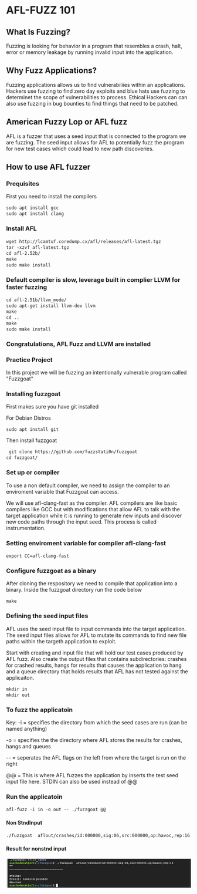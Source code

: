 # AFL-FUZZ 101

## What Is Fuzzing?
<p>
Fuzzing is looking for behavior in a program that resembles a crash, halt, error or memory leakage by running invalid input into the application.
</p>


## Why Fuzz Applications?

<p>
 Fuzzing applications allows us to find vulnerabiliies within an applications. Hackers use fuzzing to find zero day exploits and blue hats use fuzzing to determinet the scope of vulnerabilities to process. Ethical Hackers can can also use fuzzing in bug bounties to find things that need to be patched.
</p>


## American Fuzzy Lop or AFL fuzz

<p>
AFL is a fuzzer that uses a seed input that is connected to the program we are fuzzing. The seed input allows for AFL to potentially fuzz the program for new test cases which could lead to new path discoveries. 
</p>

## How to use AFL fuzzer

### Prequisites

<p> First you need to install the compilers</p>

```
sudo apt install gcc
sudo apt install clang
```
  
### Install AFL

```
wget http://lcamtuf.coredump.cx/afl/releases/afl-latest.tgz
tar -xzvf afl-latest.tgz
cd afl-2.52b/
make
sudo make install
```
### Default compiler is slow, leverage built in complier LLVM for faster fuzzing

```
cd afl-2.51b/llvm_mode/
sudo apt-get install llvm-dev llvm
make
cd ..
make
sudo make install
```

### Congratulations, AFL Fuzz and LLVM are installed

### Practice Project
<p>
  In this project we will be fuzzing an intentionally vulnerable program called "Fuzzgoat"
</p>
  
### Installing fuzzgoat

<p>
  First makes sure you have git installed 
</p>

 <p>
 For Debian Distros
 </p>
 
 ```
 sudo apt install git
 ```
 <p>Then install fuzzgoat</p>
  
 ```
  git clone https://github.com/fuzzstati0n/fuzzgoat
cd fuzzgoat/
 ```

### Set up or compiler
<p> 
  To use a non default compiler, we need to assign the compiler to an enviroment variable that Fuzzgoat can access.
  
We will use afl-clang-fast as the compiler. AFL compilers are like basic compilers like GCC but with modifications that allow AFL to talk with the target application while it is running to generate new inputs and discover new code paths through the input seed. This process is called instrumentation.
</p>

### Setting enviroment variable for compiler afl-clang-fast
```
export CC=afl-clang-fast
```
### Configure fuzzgoat as a binary
<p>
After cloning the respository we need to compile that application into a binary. Inside the fuzzgoat directory run the code below
</p>

```
make
```
### Defining the seed input files

<p> 
 AFL uses the seed input file to input commands into the target application. The seed input files allows for AFL to mutate its commands to find new file paths within the targeth application to exploit.
</p>

<p> Start with creating and input file that will hold our test cases produced by AFL fuzz. Also create the output files that contains subdirectories: crashes for crashed results, hangs for results that causes the application to hang and a queue directory that holds results that AFL has not tested against the applicaiton. 
</p>

```
mkdir in
mkdir out

```

### To fuzz the applicatoin
<p>
 Key:
 -i = specifies the directory from which the seed cases are run  (can be named anything)
 
 -o = specifies the the directory where AFL stores the results for crashes, hangs and queues
 
 -- = seperates the AFL flags on the left from where the target is run on the right
 
@@ = This is where AFL fuzzes the application by inserts the test seed input file here. STDIN can also be used instead of @@
</p>

### Run the applicatoin
```
afl-fuzz -i in -o out -- ./fuzzgoat @@
```
 
 
  
#### Non StndInput
```
./fuzzgoat  aflout/crashes/id:000000,sig:06,src:000000,op:havoc,rep:16
```

#### Result for nonstnd input
![Result](https://github.com/sascha47/AFL_fuzz/blob/main/NON_stnd_input.PNG?raw=true)
